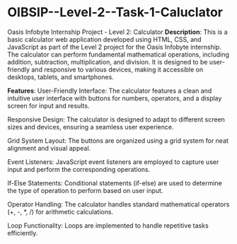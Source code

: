 # OIBSIP--Level-2--Task-1-Caluclator
Oasis Infobyte Internship Project - Level 2: Calculator
**Description**:
This is a basic calculator web application developed using HTML, CSS, and JavaScript as part of the Level 2 project for the Oasis Infobyte internship. The calculator can perform fundamental mathematical operations, including addition, subtraction, multiplication, and division. It is designed to be user-friendly and responsive to various devices, making it accessible on desktops, tablets, and smartphones.

**Features**:
User-Friendly Interface: The calculator features a clean and intuitive user interface with buttons for numbers, operators, and a display screen for input and results.

Responsive Design: The calculator is designed to adapt to different screen sizes and devices, ensuring a seamless user experience.

Grid System Layout: The buttons are organized using a grid system for neat alignment and visual appeal.

Event Listeners: JavaScript event listeners are employed to capture user input and perform the corresponding operations.

If-Else Statements: Conditional statements (if-else) are used to determine the type of operation to perform based on user input.

Operator Handling: The calculator handles standard mathematical operators (+, -, *, /) for arithmetic calculations.

Loop Functionality: Loops are implemented to handle repetitive tasks efficiently.




 
